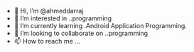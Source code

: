 - 👋 Hi, I’m @ahmeddarraj
- 👀 I’m interested in ..programming
- 🌱 I’m currently learning .Android Application Programming.
- 💞️ I’m looking to collaborate on ..programming
- 📫 How to reach me ...

<!---
ahmeddarraj/ahmeddarraj is a ✨ special ✨ repository because its `README.md` (this file) appears on your GitHub profile.
You can click the Preview link to take a look at your changes.
--->
